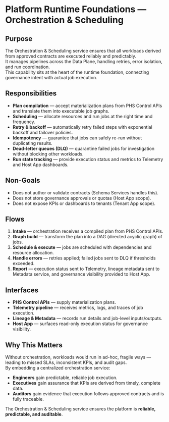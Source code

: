 # Platform Runtime Foundations — Orchestration & Scheduling

## Purpose
The Orchestration & Scheduling service ensures that all workloads derived from approved contracts are executed reliably and predictably.  
It manages pipelines across the Data Plane, handling retries, error isolation, and run coordination.  
This capability sits at the heart of the runtime foundation, connecting governance intent with actual job execution.

## Responsibilities
- **Plan compilation** — accept materialization plans from PHS Control APIs and translate them into executable job graphs.  
- **Scheduling** — allocate resources and run jobs at the right time and frequency.  
- **Retry & backoff** — automatically retry failed steps with exponential backoff and failover policies.  
- **Idempotency** — guarantee that jobs can safely re-run without duplicating results.  
- **Dead-letter queues (DLQ)** — quarantine failed jobs for investigation without blocking other workloads.  
- **Run state tracking** — provide execution status and metrics to Telemetry and Host App dashboards.  

## Non-Goals
- Does not author or validate contracts (Schema Services handles this).  
- Does not store governance approvals or quotas (Host App scope).  
- Does not expose KPIs or dashboards to tenants (Tenant App scope).  

## Flows
1. **Intake** — orchestration receives a compiled plan from PHS Control APIs.  
2. **Graph build** — transform the plan into a DAG (directed acyclic graph) of jobs.  
3. **Schedule & execute** — jobs are scheduled with dependencies and resource allocation.  
4. **Handle errors** — retries applied; failed jobs sent to DLQ if thresholds exceeded.  
5. **Report** — execution status sent to Telemetry, lineage metadata sent to Metadata service, and governance visibility provided to Host App.  

## Interfaces
- **PHS Control APIs** — supply materialization plans.  
- **Telemetry pipeline** — receives metrics, logs, and traces of job execution.  
- **Lineage & Metadata** — records run details and job-level inputs/outputs.  
- **Host App** — surfaces read-only execution status for governance visibility.  

## Why This Matters
Without orchestration, workloads would run in ad-hoc, fragile ways — leading to missed SLAs, inconsistent KPIs, and audit gaps.  
By embedding a centralized orchestration service:
- **Engineers** gain predictable, reliable job execution.  
- **Executives** gain assurance that KPIs are derived from timely, complete data.  
- **Auditors** gain evidence that execution follows approved contracts and is fully traceable.  

The Orchestration & Scheduling service ensures the platform is **reliable, predictable, and auditable**.
